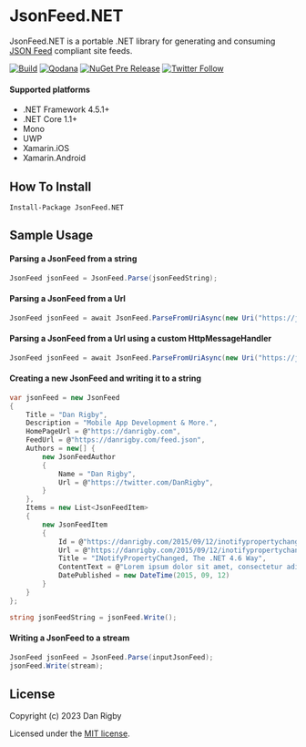 JsonFeed.NET
==============

JsonFeed.NET is a portable .NET library for generating and consuming [JSON Feed](https://jsonfeed.org/) compliant site feeds.

[![Build](https://github.com/DanRigby/JsonFeed.NET/actions/workflows/build.yml/badge.svg)](https://github.com/DanRigby/JsonFeed.NET/actions/workflows/build.yml) [![Qodana](https://github.com/DanRigby/JsonFeed.NET/actions/workflows/qodana.yml/badge.svg)](https://github.com/DanRigby/JsonFeed.NET/actions/workflows/qodana.yml) [![NuGet Pre Release](https://img.shields.io/nuget/vpre/JsonFeed.NET.svg)](https://www.nuget.org/packages/JsonFeed.NET) [![Twitter Follow](https://img.shields.io/twitter/follow/DanRigby.svg)](https://twitter.com/DanRigby)

#### Supported platforms
* .NET Framework 4.5.1+
* .NET Core 1.1+
* Mono
* UWP
* Xamarin.iOS
* Xamarin.Android

## How To Install

`Install-Package JsonFeed.NET`

## Sample Usage

#### Parsing a JsonFeed from a string
```csharp
JsonFeed jsonFeed = JsonFeed.Parse(jsonFeedString);
```

#### Parsing a JsonFeed from a Url
```csharp
JsonFeed jsonFeed = await JsonFeed.ParseFromUriAsync(new Uri("https://jsonfeed.org/feed.json"));
```

#### Parsing a JsonFeed from a Url using a custom HttpMessageHandler
```csharp
JsonFeed jsonFeed = await JsonFeed.ParseFromUriAsync(new Uri("https://jsonfeed.org/feed.json"), new HttpClientHandler());
```

#### Creating a new JsonFeed and writing it to a string

```csharp
var jsonFeed = new JsonFeed
{
    Title = "Dan Rigby",
    Description = "Mobile App Development & More.",
    HomePageUrl = @"https://danrigby.com",
    FeedUrl = @"https://danrigby.com/feed.json",
    Authors = new[] {
        new JsonFeedAuthor
        {
            Name = "Dan Rigby",
            Url = @"https://twitter.com/DanRigby",
        }
    },
    Items = new List<JsonFeedItem>
    {
        new JsonFeedItem
        {
            Id = @"https://danrigby.com/2015/09/12/inotifypropertychanged-the-net-4-6-way/",
            Url = @"https://danrigby.com/2015/09/12/inotifypropertychanged-the-net-4-6-way/",
            Title = "INotifyPropertyChanged, The .NET 4.6 Way",
            ContentText = @"Lorem ipsum dolor sit amet, consectetur adipiscing elit.",
            DatePublished = new DateTime(2015, 09, 12)
        }
    }
};

string jsonFeedString = jsonFeed.Write();
```

#### Writing a JsonFeed to a stream

```csharp
JsonFeed jsonFeed = JsonFeed.Parse(inputJsonFeed);
jsonFeed.Write(stream);
```

## License

Copyright (c) 2023 Dan Rigby

Licensed under the [MIT license](https://github.com/DanRigby/JsonFeed.Net/blob/master/LICENSE).
